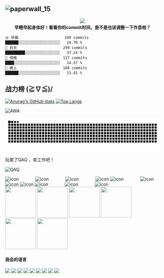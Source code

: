 
![paperwall_15](https://github.com/user-attachments/assets/c43f9813-695b-480a-9a55-d40ed22e1210)
---
<p align="center">
  <img src="https://github.com/user-attachments/assets/93788123-588d-45b3-a9ea-bad3ac5501c0" width="200">
  <br>
  <strong>
    早睡早起身体好！看看你的commit时间，是不是也该调整一下作息啦？
  </strong>
</p>

```text
🌞 早晨                     199 commits         ██████░░░░░░░░░░░░░░░░░░░   24.78 % 
🌆 白天                     299 commits         █████████░░░░░░░░░░░░░░░░   37.24 % 
🌃 傍晚                     117 commits         ████░░░░░░░░░░░░░░░░░░░░░   14.57 % 
🌙 晚上                     188 commits         ██████░░░░░░░░░░░░░░░░░░░   23.41 %
```

## 战力榜 (≧∇≦)/
[![Anurag's GitHub stats](https://github-readme-stats.vercel.app/api?username=SnowBall-Bqiu)](https://github.com/anuraghazra/github-readme-stats) 
[![Top Langs](https://github-readme-stats.vercel.app/api/top-langs/?username=SnowBall-Bqiu&layout=compact&theme=radical)](https://github.com/anuraghazra/github-readme-stats)

![AWA](https://camo.githubusercontent.com/9eb4841ff6eaa3c84de2e86c7de6635eec272546e8a1aeb661189f1523004aef/68747470733a2f2f63646e2e6a7364656c6976722e6e65742f67682f636f64656163672f636f64656163672f6173736574732f69636f6e2e706e67)

![](https://raw.githubusercontent.com/eryajf/eryajf/14e7335fd09606ea4fdf8ad1315bb4f67ddf26dd/github-contribution-grid-snake.svg)

玩累了QAQ ，来工作吧！

![QAQ](https://camo.githubusercontent.com/767a5cd30b1b5c0f0c8dd9d085e8ecc076a10120e86752331c2ea5d77edf3c7c/68747470733a2f2f736b696c6c69636f6e732e6465762f69636f6e733f693d70732c61692c70722c632c6370702c63732c74732c646973636f72642c747769747465722c6d6f6e676f64622c696e7374616772616d2c696465612c676974)
<!-- svg -->
<div>
	<img src="https://techstack-generator.vercel.app/kubernetes-icon.svg" alt="icon" width="65" style="width: 65px; height: 65px; margin-right: 50px; margin-bottom: 0px;" />
	<img src="https://techstack-generator.vercel.app/js-icon.svg" alt="icon" width="65" style="width: 65px; height: 65px; margin-right: 50px; margin-bottom: 0px;" />
	<img src="https://techstack-generator.vercel.app/mysql-icon.svg" alt="icon" width="65" style="width: 65px; height: 65px; margin-right: 50px; margin-bottom: 0px;" />
	<img src="https://techstack-generator.vercel.app/webpack-icon.svg" alt="icon" width="65" style="width: 65px; height: 65px; margin-right: 0px; margin-bottom: 0px;" />
	<img src="https://techstack-generator.vercel.app/docker-icon.svg" alt="icon" width="65" style="width: 65px; height: 65px; margin-right: 50px; margin-bottom: 0px;" /> 
	<img src="https://techstack-generator.vercel.app/redux-icon.svg" alt="icon" width="65" style="width: 65px; height: 65px; margin-right: 0px; margin-bottom: 0px;" />
	<img src="https://techstack-generator.vercel.app/java-icon.svg" alt="icon" width="65" style="width: 65px; height: 65px; margin-right: 0px; margin-bottom: 0px;" />
	<img src="https://techstack-generator.vercel.app/eslint-icon.svg" alt="icon" width="65" style="width: 65px; height: 65px; margin-right: 0px; margin-bottom: 0px;" />
	<img src="https://techstack-generator.vercel.app/aws-icon.svg" alt="icon" width="65" style="width: 65px; height: 65px; margin-right: 50px; margin-bottom: 0px;" />
	<img src="https://techstack-generator.vercel.app/ts-icon.svg" alt="icon" width="65" style="width: 65px; height: 65px; margin-right: 50px; margin-bottom: 0px;" />
	<img src="https://techstack-generator.vercel.app/nginx-icon.svg" alt="icon" width="65" style="width: 65px; height: 65px; margin-right: 50px; margin-bottom: 0px;" />
</div>
<!-- gif -->
<div>
	<img height="100" width="100" src="https://cdn.jsdelivr.net/gh/codeacg/codeacg/assets/html.webp">
	<img height="100" width="100" src="https://cdn.jsdelivr.net/gh/codeacg/codeacg/assets/cssgif.webp">
	<img height="100" width="100" src="https://cdn.jsdelivr.net/gh/codeacg/codeacg/assets/vscode.webp">
	<img height="100" width="100" src="https://cdn.jsdelivr.net/gh/codeacg/codeacg/assets/python.webp">
	<img height="100" width="100" src="https://cdn.jsdelivr.net/gh/codeacg/codeacg/assets/js.webp">
	<img height="100" width="100" src="https://cdn.jsdelivr.net/gh/codeacg/codeacg/assets/github.webp">
</div>

#### 我会的语言

[![](https://img.shields.io/badge/-HTML5-E34F26?style=flat-square&logo=html5&logoColor=white)](https://html.spec.whatwg.org/)
[![](https://img.shields.io/badge/-CSS3-1572B6?style=flat-square&logo=css3&logoColor=white)](https://www.w3.org/Style/CSS/)
[![](https://img.shields.io/badge/-JavaScript-f7e018?style=flat-square&logo=javascript&logoColor=white)](https://www.ecma-international.org/)
[![](https://img.shields.io/badge/-Git-f05032?style=flat-square&logo=git&logoColor=white)](https://git-scm.com/)
[![](https://img.shields.io/badge/-PHP-777bb4?style=flat-square&logo=php&logoColor=ffffff)](https://www.php.net/)
[![](https://img.shields.io/badge/-MySQL-4479a1?style=flat-square&logo=mysql&logoColor=white)](https://www.mysql.com/)
[![](https://img.shields.io/badge/node.js-v20.16.0-00acd7?logo=node.js&logoColor=00acd7)](https://nodejs.org/)
[![](https://img.shields.io/badge/Python-3.11-326c9c?logo=Python&logoColor=326c9c)](https://www.python.org/)
[![](https://img.shields.io/badge/-Docker-2496ED?style=flat-square&logo=docker&logoColor=ffffff)](https://www.docker.com/)
